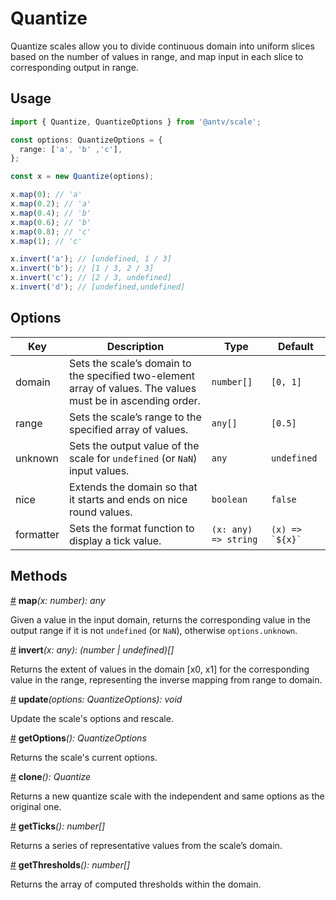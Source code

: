 # Quantize

Quantize scales allow you to divide continuous domain into uniform slices based on the number of values in range, and map input in each slice to corresponding output in range.

## Usage

```ts
import { Quantize, QuantizeOptions } from '@antv/scale';

const options: QuantizeOptions = {
  range: ['a', 'b' ,'c'],
};

const x = new Quantize(options);

x.map(0); // 'a'
x.map(0.2); // 'a'
x.map(0.4); // 'b'
x.map(0.6); // 'b'
x.map(0.8); // 'c'
x.map(1); // 'c'

x.invert('a'); // [undefined, 1 / 3]
x.invert('b'); // [1 / 3, 2 / 3]
x.invert('c'); // [2 / 3, undefined]
x.invert('d'); // [undefined,undefined]
```

## Options

| Key | Description | Type | Default|  
| ----| ----------- | -----| -------|
| domain | Sets the scale’s domain to the specified two-element array of values. The values must be in ascending order. | `number[]` | `[0, 1]` |
| range | Sets the scale’s range to the specified array of values. | `any[]` | `[0.5]` |
| unknown | Sets the output value of the scale for `undefined` (or `NaN`) input values. | `any` | `undefined` |
| nice | Extends the domain so that it starts and ends on nice round values. | `boolean` | `false` |
| formatter | Sets the format function to display a tick value. | `(x: any) => string` | <code>(x) => &#96;${x}&#96;</code> |

## Methods

<a name="quantize_map" href="#quantize_map">#</a> **map**<i>(x: number): any</i>

Given a value in the input domain, returns the corresponding value in the output range if it is not `undefined` (or `NaN`), otherwise `options.unknown`.

<a name="quantize_invert" href="#quantize_invert">#</a> **invert**<i>(x: any): (number | undefined)[]</i>

Returns the extent of values in the domain [x0, x1] for the corresponding value in the range, representing the inverse mapping from range to domain.

<a name="quantize_update" href="#quantize_update">#</a> **update**<i>(options: QuantizeOptions): void</i>

Update the scale's options and rescale.

<a name="quantize_getOptions" href="#quantize_getOptions">#</a> **getOptions**<i>(): QuantizeOptions</i>

Returns the scale's current options.

<a name="quantize_clone" href="#quantize_clone">#</a> **clone**<i>(): Quantize</i>

Returns a new quantize scale with the independent and same options as the original one.

<a name="quantize_get_ticks" href="#quantize_get_ticks">#</a> **getTicks**<i>(): number[]</i>

Returns a series of representative values from the scale’s domain.

<a name="quantize_get_thresholds" href="#quantize_get_thresholds">#</a> **getThresholds**<i>(): number[]</i>

Returns the array of computed thresholds within the domain.
